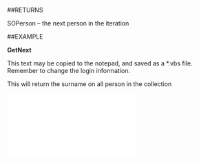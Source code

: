 
##RETURNS

SOPerson – the next person in the iteration


##EXAMPLE

**GetNext**


This text may be copied to the notepad, and saved as a *.vbs file. Remember to change the login information.


This will return the surname on all person in the collection


![](..\..\Examples\vbs\SOPersons.GetNext.vbs.txt)

